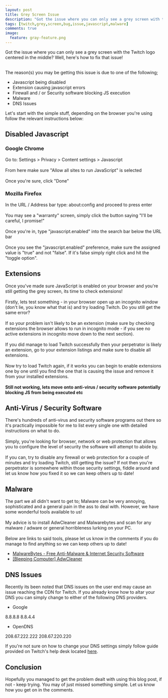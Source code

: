```yaml
---
layout: post
title: Grey Screen Issue
description: "Got the issue where you can only see a grey screen with the Twitch logo centered in the middle? Well, here's how to fix that issue!"
tags: [twitch,grey,screen,bug,issue,javascript,malware]
comments: true
image:
  feature: gray-feature.png
---
```


Got the issue where you can only see a grey screen with the Twitch logo centered in the middle? Well, here's how to fix that issue!

<br>The reason(s) you may be getting this issue is due to one of the following;

* Javascript being disabled
* Extension causing javascript errors
* Firewall and / or Security software blocking JS execution
* Malware
* DNS Issues

Let's start with the simple stuff, depending on the browser you're using follow the relevant instructions below:

## Disabled Javascript

### Google Chrome
Go to: Settings > Privacy > Content settings > Javascript  
<br>From here make sure "Allow all sites to run JavaScript" is selected  
<br>Once you're sure, click "Done"  

### Mozilla Firefox
In the URL / Address bar type: about:config and proceed to press enter   
<br>You may see a "warranty" screen, simply click the button saying "I'll be careful, I promise!"  
<br>Once you're in, type "javascript.enabled" into the search bar below the URL bar   
<br>Once you see the "javascript.enabled" preference, make sure the assigned value is "true" and not "false". If it's false simply right click and hit the "toggle option". 

## Extensions
Once you've made sure JavaScript is enabled on your browser and you're still getting the grey screen, its time to check extensions!  
<br>Firstly, lets test something - in your browser open up an incognito window (don't lie, you know what that is) and try loading Twitch. Do you still get the same error?  
<br>If so your problem isn't likely to be an extension (make sure by checking extensions the browser allows to run in incognito mode - if you see no active extensions in incognito move down to the next section).  
<br>If you did manage to load Twitch successfully then your perpetrator is likely an extension, go to your extension listings and make sure to disable all extensions.  
<br>Now try to load Twitch again, if it works you can begin to enable extensions one by one until you find the one that is causing the issue and remove it from your installed extensions.  
<br>**Still not working, lets move onto anti-virus / security software potentially blocking JS from being executed etc**  

## Anti-Virus / Security Software

There's hundreds of anti-virus and security software programs out there so it's practically impossible for me to list every single one with detailed instructions on what to do.  
<br>Simply, you're looking for browser, network or web protection that allows you to configure the level of security the software will attempt to abide by.  
<br>If you can, try to disable any firewall or web protection for a couple of minutes and try loading Twitch, still getting the issue? If not then you're perpetrator is somewhere within those security settings, fiddle around and let us know how you fixed it so we can keep others up to date!  

## Malware

The part we all didn't want to get to; Malware can be very annoying, sophisticated and a general pain in the ass to deal with. However, we have some wonderful tools available to us!  
<br>My advice is to install AdwCleaner and Malwarebytes and scan for any malware / adware or general horribleness lurking on your PC.  
<br>Below are links to said tools, please let us know in the comments if you do manage to find anything so we can keep others up to date!  

* [MalwareBytes - Free Anti-Malware & Internet Security Software](https://www.malwarebytes.org/)
* [[Bleeping Computer] AdwCleaner](http://www.bleepingcomputer.com/download/adwcleaner/)

## DNS Issues

Recently its been noted that DNS issues on the user end may cause an issue reaching the CDN for Twitch. If you already know how to altar your DNS you can simply change to either of the following DNS providers.

* Google

8.8.8.8
8.8.4.4

* OpenDNS

208.67.222.222
208.67.220.220

If you're not sure on how to change your DNS settings simply follow guide provided on Twitch's help desk located [here](http://help.twitch.tv/customer/portal/articles/1444294-how-to-switch-your-dns).

## Conclusion

Hopefully you managed to get the problem dealt with using this blog post, if not - keep trying. You may of just missed something simple. Let us know how you get on in the comments.   

